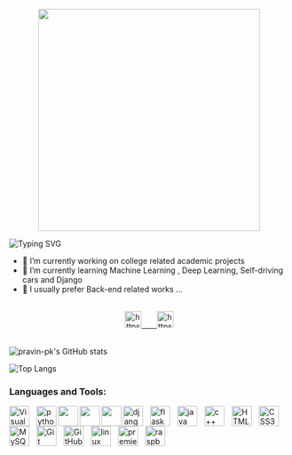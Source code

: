  <p align="center"><img src="https://i.imgur.com/vdZleU2.png?1" width=auto height="400" /></p>

![Typing SVG](https://readme-typing-svg.herokuapp.com?font=source+code+pro&color=%23F7F7F7&center=true&duration=3000&lines=Hi+there%F0%9F%91%8B%2C+I+am+Pravin+Kumar+;I+am+a+Python+Programmer+%F0%9F%A7%91%E2%80%8D%F0%9F%92%BB)

<!-- # Hi there , I'm PK👋 -->

<!-- **pravin-pk/pravin-pk** is a ✨ _special_ ✨ repository because its `README.md` (this file) appears on your GitHub profile. -->

<!-- Here are some ideas to get you started: -->

- 🔭 I’m currently working on college related academic projects
- 🌱 I’m currently learning Machine Learning , Deep Learning, Self-driving cars and Django
- 🤔 I usually prefer Back-end related works ...
<!-- - 👯 I’m looking to collaborate on ... -->

<!-- - 💬 Ask me about ... -->
<!-- - 📫 How to reach me: 


*LinkdIn : * -->
<!-- - 😄 Pronouns: ...
- ⚡ Fun fact: ...
 -->
 <br>

<div align="center">
<a href="https://linkedin.com/in/pravinkumar-pk" target="_blank">
<img src="https://img.shields.io/badge/LinkedIn-0A66C2.svg?style=for-the-badge&logo=linkedin&logoColor=white" alt="https://www.linkedin.com/in/pravinkumar-pk/" height="30">
<a href="https://https://www.hackerrank.com/pk_pravin" target="_blank">&nbsp;&nbsp;&nbsp;&nbsp;&nbsp;
<img src="https://img.shields.io/badge/Hackerrank-2EC866.svg?style=for-the-badge&logo=hackerrank&logoColor=black" alt="https://www.hackerrank.com/pk_pravin" height="30"></a>
<br><br>
</div>


![pravin-pk's GitHub stats](https://github-readme-stats.vercel.app/api?username=pravin-pk&hide=contribs,prs&count_private=true&show_icons=true&theme=dark)
 
![Top Langs](https://github-readme-stats.vercel.app/api/top-langs/?username=pravin-pk&theme=dark&layout=compact)


### Languages and Tools:

<img align="left" alt="Visual Studio Code" width="36px" src="https://cdn.jsdelivr.net/gh/devicons/devicon/icons/vscode/vscode-original.svg" style="padding-right:10px;" />
<img align="left" alt="python" width="36px" src="https://cdn.jsdelivr.net/gh/devicons/devicon/icons/python/python-original.svg" />
<img align="left" alt"jupyter notebook" width="36px" src="https://cdn.jsdelivr.net/gh/devicons/devicon/icons/jupyter/jupyter-original-wordmark.svg" />
<img align="left" alt"numpy" width="36px" src="https://cdn.jsdelivr.net/gh/devicons/devicon/icons/numpy/numpy-original-wordmark.svg" />
<img align="left" alt"tensorflow" width="36px" src="https://cdn.jsdelivr.net/gh/devicons/devicon/icons/tensorflow/tensorflow-original.svg" />
<img align="left" alt="django" width="36px" src="https://cdn.jsdelivr.net/gh/devicons/devicon/icons/django/django-plain.svg" style="padding-right:10px;" />
<img align="left" alt="flask" width="36px" src="https://cdn.jsdelivr.net/gh/devicons/devicon/icons/flask/flask-original-wordmark.svg" style="padding-right:10px;" />
<img align="left" alt="java" width="36px" src="https://cdn.jsdelivr.net/gh/devicons/devicon/icons/java/java-original.svg" style="padding-right:10px;" />
<img align="left" alt="c++" width="36px" src="https://cdn.jsdelivr.net/gh/devicons/devicon/icons/cplusplus/cplusplus-original.svg" style="padding-right:10px;" />
<img align="left" alt="HTML5" width="36px" src="https://cdn.jsdelivr.net/gh/devicons/devicon/icons/html5/html5-original.svg" style="padding-right:10px;" />
<img align="left" alt="CSS3" width="36px" src="https://cdn.jsdelivr.net/gh/devicons/devicon/icons/css3/css3-original.svg" style="padding-right:10px;" />
<img align="left" alt="MySQL" width="36px" src="https://cdn.jsdelivr.net/gh/devicons/devicon/icons/mysql/mysql-original.svg" style="padding-right:10px;" />
<img align="left" alt="Git" width="36px" src="https://cdn.jsdelivr.net/gh/devicons/devicon/icons/git/git-original.svg" style="padding-right:10px;" />
<img align="left" alt="GitHub" width="36px" src="https://user-images.githubusercontent.com/3369400/139447912-e0f43f33-6d9f-45f8-be46-2df5bbc91289.png" style="padding-right:10px;" />
<img align="left" alt="linux" width="36px" src="https://cdn.jsdelivr.net/gh/devicons/devicon/icons/linux/linux-original.svg" style="padding-right:10px;" />
<img align="left" alt="premierpro" width="36px" src="https://cdn.jsdelivr.net/gh/devicons/devicon/icons/premierepro/premierepro-original.svg" style="padding-right:10px;" />
<img align="left" alt="raspberrypi" width="36px" src="https://cdn.jsdelivr.net/gh/devicons/devicon/icons/raspberrypi/raspberrypi-original.svg" style="padding-right:10px;" />

<br>
<br>
<br>


